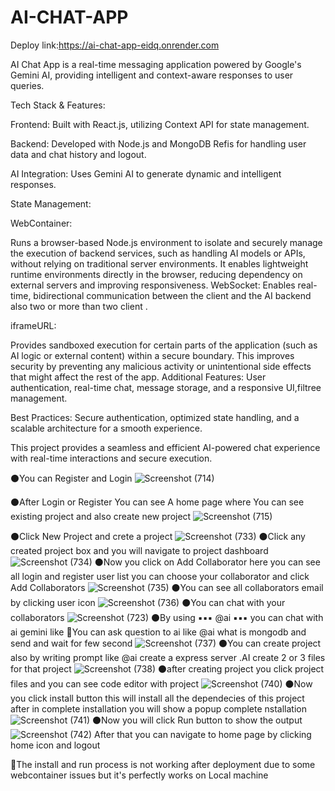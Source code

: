 # AI-CHAT-APP

Deploy link:https://ai-chat-app-eidq.onrender.com

 AI Chat App is a real-time messaging application powered by Google's Gemini AI, providing intelligent and context-aware responses to user queries.

Tech Stack & Features:

Frontend: Built with React.js, utilizing Context API for state management.

Backend: Developed with Node.js and MongoDB Refis for handling user data and chat history and logout.

AI Integration: Uses Gemini AI to generate dynamic and intelligent responses.

State Management:

WebContainer:

Runs a browser-based Node.js environment to isolate and securely manage the execution of backend services, such as handling AI models or APIs, without relying on traditional server environments.
It enables lightweight runtime environments directly in the browser, reducing dependency on external servers and improving responsiveness.
WebSocket: Enables real-time, bidirectional communication between the client and the AI backend also two or more than two client  .

iframeURL:

Provides sandboxed execution for certain parts of the application (such as AI logic or external content) within a secure boundary. This improves security by preventing any malicious activity or unintentional side effects that might affect the rest of the app.
Additional Features: User authentication, real-time chat, message storage, and a responsive UI,filtree management.

Best Practices: Secure authentication, optimized state handling, and a scalable architecture for a smooth experience.

This project provides a seamless and efficient AI-powered chat experience with real-time interactions and secure execution.

⚫You can Register and Login
![Screenshot (714)](https://github.com/user-attachments/assets/c74ef04d-5171-4459-9358-37a3bd2f7b81)

⚫After Login or Register You can see A home page where You can see existing project and also create new project
![Screenshot (715)](https://github.com/user-attachments/assets/93ed4a10-9011-443d-841f-362a2edbd161)

⚫Click New Project and crete a project
![Screenshot (733)](https://github.com/user-attachments/assets/f2f645f3-fedf-44c7-9188-5d371c82d503)
⚫Click any created project box and you will navigate to project dashboard
![Screenshot (734)](https://github.com/user-attachments/assets/ba4a62dc-1492-4f31-b207-962051c7e05d)
⚫Now you click on Add Collaborator here you can see all login and register user list you can choose your collaborator and click Add Collaborators
![Screenshot (735)](https://github.com/user-attachments/assets/00cad25b-e03d-4673-b1af-f08787a9a914)
⚫You can see all collaborators email by clicking user icon
![Screenshot (736)](https://github.com/user-attachments/assets/9450dc8e-ae06-4fda-af55-8187e0a09cb6)
⚫You can chat with your collaborators
![Screenshot (723)](https://github.com/user-attachments/assets/617f50dd-f510-41f7-b45c-34e3a7a21e15)
⚫By using  ▪️▪️▪️ @ai ▪️▪️▪️ you can chat with ai gemini like 🔵You can ask question to ai like @ai what is mongodb and send and wait for few second
![Screenshot (737)](https://github.com/user-attachments/assets/215c04a8-3abe-4db7-b131-f05bbb185a31)
⚫You can create project also by writing prompt like @ai create a express server .AI create 2 or 3 files for that project
![Screenshot (738)](https://github.com/user-attachments/assets/e3e000c3-f41d-4feb-be17-e46b1abe5fd2)
⚫after creating project you click project files and you can see code editor with project
![Screenshot (740)](https://github.com/user-attachments/assets/1c141f64-2ecf-473b-93ca-9d5cb430007b)
⚫Now you click install button this will install all the dependecies of this project after in complete installation you will show a popup complete nstallation
![Screenshot (741)](https://github.com/user-attachments/assets/c28bf78e-32ee-411c-ac85-f2bdf97ab1f6)
⚫Now you will click Run button to show the output
![Screenshot (742)](https://github.com/user-attachments/assets/a71c2a1c-996b-4b38-99c9-e7b8eeca11c7)
After that you can navigate to home page by clicking home icon and logout


🔴The install and run process is not working after deployment due to some webcontainer issues but it's perfectly works on Local machine
